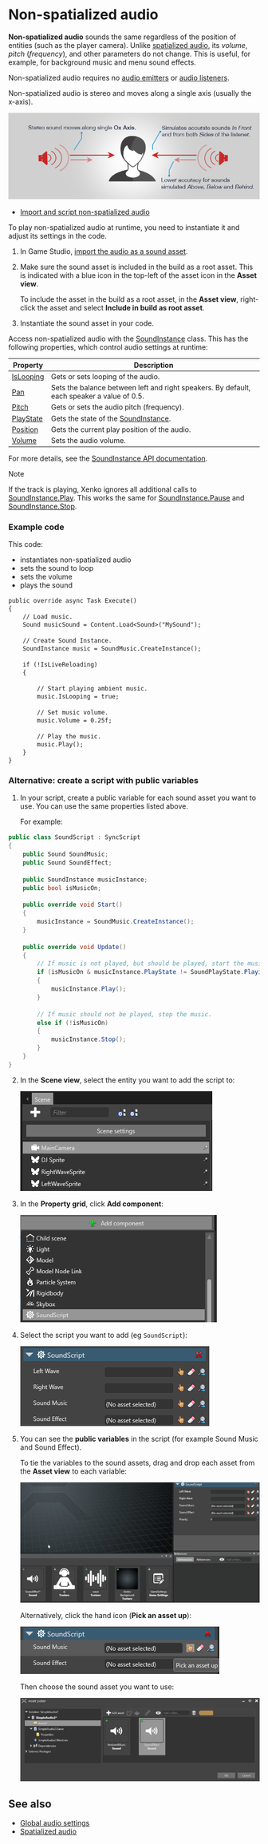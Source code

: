 # Non-spatialized audio

**Non-spatialized audio** sounds the same regardless of the position of entities (such as the player camera). Unlike [spatialized audio](spatialized-audio.md), its _volume_, _pitch_ (_frequency_), and other parameters do not change. This is useful, for example, for background music and menu sound effects.

Non-spatialized audio requires no [audio emitters](audio-emitters.md) or [audio listeners](audio-listeners.md).

Non-spatialized audio is stereo and moves along a single axis (usually the x-axis).

![Non-spatialized audio](media/audio-index-non-spatialized-audio.png)

* [Import and script non-spatialized audio](#Import)

To play non-spatialized audio at runtime, you need to instantiate it and adjust its settings in the code.

1. In Game Studio, [import the audio as a sound asset](import-audio-as-a-sound-asset.md).

2. Make sure the sound asset is included in the build as a root asset. This is indicated with a blue icon in the top-left of the asset icon in the **Asset view**. 

    To include the asset in the build as a root asset, in the **Asset view**, right-click the asset and select **Include in build as root asset**.

3. Instantiate the sound asset in your code.

Access non-spatialized audio with the [SoundInstance](xref="SiliconStudio.Xenko.Audio.SoundInstance") class. This has the following properties, which control audio settings at runtime:

| Property  | Description |
|-------    |-------|
| [IsLooping](xref="SiliconStudio.Xenko.Audio.SoundInstance.IsLooping") | Gets or sets looping of the audio. |
| [Pan](xref="SiliconStudio.Xenko.Audio.SoundInstance.Pan")       | Sets the balance between left and right speakers. By default, each speaker a value of 0.5. |
| [Pitch](xref="SiliconStudio.Xenko.Audio.SoundInstance.Pitch")     | Gets or sets the audio pitch (frequency). |
| [PlayState](xref="SiliconStudio.Xenko.Audio.SoundInstance.PlayState")	| Gets the state of the [SoundInstance](xref="SiliconStudio.Xenko.Audio.SoundInstance"). |
| [Position](xref="SiliconStudio.Xenko.Audio.SoundInstance.Position")	| Gets the current play position of the audio. |
| [Volume](xref="SiliconStudio.Xenko.Audio.SoundInstance.Volume")	| Sets the audio volume. |

For more details, see the [SoundInstance API documentation](xref="SiliconStudio.Xenko.Audio.SoundInstance").

> [!Note]
If the track is playing, Xenko ignores all additional calls to [SoundInstance.Play](xref="SiliconStudio.Xenko.Audio.SoundInstance.Play").
This works the same for [SoundInstance.Pause](xref="SiliconStudio.Xenko.Audio.SoundInstance.Pause") and [SoundInstance.Stop](xref="SiliconStudio.Xenko.Audio.SoundInstance.Stop").

### Example code

This code:

* instantiates non-spatialized audio
* sets the sound to loop
* sets the volume
* plays the sound

```
public override async Task Execute()
{
    // Load music.
    Sound musicSound = Content.Load<Sound>("MySound");
    
    // Create Sound Instance.
    SoundInstance music = SoundMusic.CreateInstance();

    if (!IsLiveReloading)
    {
      
        // Start playing ambient music.
        music.IsLooping = true;

        // Set music volume.
        music.Volume = 0.25f;

        // Play the music.
        music.Play();
    }
}
```

### Alternative: create a script with public variables

1. In your script, create a public variable for each sound asset you want to use. You can use the same properties listed above.

    For example:

```cs
public class SoundScript : SyncScript
{
    public Sound SoundMusic;
    public Sound SoundEffect;

    public SoundInstance musicInstance;
    public bool isMusicOn;

    public override void Start()
    {
        musicInstance = SoundMusic.CreateInstance();
    }

    public override void Update()
    {
        // If music is not played, but should be played, start the music.
        if (isMusicOn & musicInstance.PlayState != SoundPlayState.Playing)
        {
            musicInstance.Play();
        }

        // If music should not be played, stop the music.
        else if (!isMusicOn)
        {
            musicInstance.Stop();
        }
    }
}
```



2. In the **Scene view**, select the entity you want to add the script to:

    ![Select an entity](media/audio-add-audiolistener-component-select-entity.png)

3. In the **Property grid**, click **Add component**:
 
    ![Click Add component](media/audio-emitters-add-script-component.png)

4. Select the script you want to add (eg `SoundScript`):

    ![Add script component to entity](media/audio-emitters-add-script-component-to-entity-2.png)

5. You can see the **public variables** in the script (for example Sound Music and Sound Effect).

    To tie the variables to the sound assets, drag and drop each asset from the **Asset view** to each  variable:

    ![Drag and drop a sound asset](media/entity-audio-drag-and-drop-audio-asset-to-script-component.gif)

    Alternatively, click the hand icon (**Pick an asset up**):

    ![Pick up an asset](media/audio-play-script-component-pick-an-asset.png)

    Then choose the sound asset you want to use:

    ![Select a sound asset](media/audio-play-audioemitter-component-add-select-audio-asset.png)

## See also
* [Global audio settings](global-audio-settings.md)
* [Spatialized audio](spatialized-audio.md)